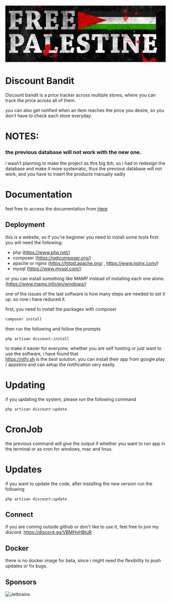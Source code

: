 ![FreePalestine](./extra/palestine.png)


# Discount Bandit
Discount bandit is a price tracker across multiple stores, where you can track the price across all of them.

you can also get notified when an item reaches the price you desire, so you don't have to check each store everyday.

# NOTES:
### the previous database will not work with the new one.

i wasn't planning to make the project as this big tbh, so i had to redesign the database and
make it more systematic, thus the previous database will not work, and you have to insert the
products manually sadly

# Documentation
feel free to access the documentation from [Here](https://discount-bandit.cybrarist.com/extension.html)

## Deployment
this is a website, so if you're beginner you need to install some tools first:
you will need the following:
- php (https://www.php.net/)
- composer (https://getcomposer.org/)
- apache or nginx (https://httpd.apache.org/ , https://www.nginx.com/)
- mysql (https://www.mysql.com/)

or you can install something like MAMP instead of installing each one alone. (https://www.mamp.info/en/windows/)


one of the issues of the last software is how many steps are needed to set it up.
 so now i have reduced it.

first, you need to install the packages with composer
```bash
composer install 
```

then run the following and follow the prompts
```text
php artisan discount:install
```
to make it easier for everyone, whether you are self hosting or just want to use the software, i have found that  
https://ntfy.sh is the best solution. you can install their app from google play / appstore
and can setup the notification very easily.

# Updating
if you updating the system, please run the following command 

```text
php artisan discount:update
```
# CronJob
the previous command will give the output if whether you want to run app in the terminal or as cron for windows, mac and linux.

# Updates
if you want to update the code, after installing the new version run the following
```text
php artisan discount:update
```
## Connect
if you are coming outside github or don't like to use it, feel free to join my discord.
https://discord.gg/VBMHvH8tuR

## Docker
there is no docker image for beta, since i might need the flexibility to push updates or fix bugs.


## Sponsors
![Jetbrains](https://resources.jetbrains.com/storage/products/company/brand/logos/jb_beam.svg)
